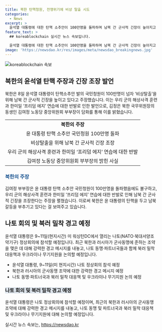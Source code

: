 ```yaml
---
title: 북한 탄핵청원, 전쟁위기에 비상 탈출 시도
categories:
  - News
excerpt: >
  윤석열 대통령에 대한 탄핵 소추안이 100만명을 돌파하며 남북 간 군사적 긴장이 높아지고 있다는 주장이 나왔다. 김여정 노동당 부부장은 윤 대통령과 그 패당은 정세격화의 공간에서 비상탈출을 시도하고 있다고 억지 주장하며 남남갈등을 부추기고 있다. 또한, 북한 국무위원장의 동생이며 김 부부장은 한미일 연합연습과 우리 군의 훈련을 전쟁위기론을 부추겨 방해하려는 목적이라고 비난했다. 종합해보면, 윤 대통령의 탄핵 소추안으로 남북 간 군사적 긴장이 높아지고, 북한은 이를 이용해 정세격화를 부추기고 있는 것으로 보인다.
feature_text: >
  ## koreablockchain 실시간 뉴스 속보입니다.

  윤석열 대통령에 대한 탄핵 소추안이 100만명을 돌파하며 남북 간 군사적 긴장이 높아지고 있다는 주장이 나왔다. 김여정 노동당 부부장은 윤 대통령과 그 패당은 정세격화의 공간에서 비상탈출을 시도하고 있다고 억지 주장하며 남남갈등을 부추기고 있다. 또한, 북한 국무위원장의 동생이며 김 부부장은 한미일 연합연습과 우리 군의 훈련을 전쟁위기론을 부추겨 방해하려는 목적이라고 비난했다. 종합해보면, 윤 대통령의 탄핵 소추안으로 남북 간 군사적 긴장이 높아지고, 북한은 이를 이용해 정세격화를 부추기고 있는 것으로 보인다.
image: 'https://newsdao.kr/res/images/meta/newsdao_breakingnews.jpg'
---
```


<p><img src="https://newsdao.kr/res/images/meta/newsdao_breakingnews.jpg" alt="koreablockchain 속보" /></p>

<h2 data-ke-size="size26">북한의 윤석열 탄핵 주장과 긴장 조장 발언</h2>

<p data-ke-size="size16">북한은 8일 윤석열 대통령이 탄핵소추안 발의 국민청원이 100만명이 넘자 ‘비상탈출’을 위해 남북 간 군사적 긴장을 높이고 있다고 주장했습니다. 이는 우리 군의 해상사격 훈련과 한미일 ‘프리덤 에지’ 연습에 대한 반발로 인한 발언으로, 김정은 북한 국무위원장의 동생인 김여정 노동당 중앙위원회 부부장이 담화를 통해 이를 밝혔습니다.</p>

<table>
  <tr>
    <td style="text-align: center; height: 17px;"><b>북한의 주장</b></td>
  </tr>
  <tr>
    <td style="text-align: center; height: 17px;">윤 대통령 탄핵 소추안 국민청원 100만명 돌파</td>
  </tr>
  <tr>
    <td style="text-align: center; height: 17px;">비상탈출을 위해 남북 간 군사적 긴장 조장</td>
  </tr>
  <tr>
    <td style="text-align: center; height: 17px;">우리 군의 해상사격 훈련과 한미일 ‘프리덤 에지’ 연습에 대한 반발</td>
  </tr>
  <tr>
    <td style="text-align: center; height: 17px;">김여정 노동당 중앙위원회 부부장의 밝힌 사실</td>
  </tr>
</table>

<h3><b><span style="color: #1a5490;">북한의 주장</span></b></h3>

<p data-ke-size="size16">김여정 부부장은 윤 대통령 탄핵 소추안 국민청원이 100만명을 돌파했음에도 불구하고, 우리 군의 해상사격 훈련과 한미일 ‘프리덤 에지’ 연습에 대한 반발로 인해 남북 간 군사적 긴장을 조장한다는 주장을 펼쳤습니다. 이로써 북한은 윤 대통령의 탄핵을 두고 남북 갈등을 부추기고 있다는 걸 보여주고 있습니다.</p>

<h2 data-ke-size="size26">나토 회의 및 북러 밀착 경고 예정</h2>

<p data-ke-size="size16">윤석열 대통령은 9~11일(현지시간) 미 워싱턴DC에서 열리는 나토(NATO·북대서양조약기구) 정상회의에 참석할 예정입니다. 최근 북한과 러시아가 군사동맹에 준하는 조약을 맺은 데 대해 강력한 경고 메시지를 내놓고, 나토 동맹·파트너국들과 함께 북러 밀착 대응책과 우크라이나 무기지원을 논의할 예정입니다.</p>

<ul>
  <li>윤석열 대통령, 9~11일(미 현지시간) 나토 정상회의 참석 예정</li>
  <li>북한과 러시아의 군사동맹 조약에 대한 강력한 경고 메시지 예정</li>
  <li>나토 동맹·파트너국과 북러 밀착 대응책 및 우크라이나 무기지원 논의 예정</li>
</ul>

<h3><b><span style="background-color: #21538527;">나토 회의 및 북러 밀착 경고 예정</span></b></h3>

<p data-ke-size="size16">윤석열 대통령은 나토 정상회의에 참석할 예정이며, 최근의 북한과 러시아의 군사동맹 조약에 대해 강력한 경고 메시지를 내놓고, 나토 동맹 및 파트너국과 북러 밀착 대응책 및 우크라이나 무기지원에 대해 논의할 예정입니다.</p>
실시간 뉴스 속보는, <a href="https://newsdao.kr" rel="dofollow">https://newsdao.kr</a>


